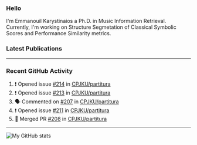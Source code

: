 ### Hello

I'm Emmanouil Karystinaios a Ph.D. in Music Information Retrieval.
Currently, I'm working on Structure Segmetation of Classical Symbolic Scores and Performance Similarity metrics.


### Latest Publications

<!-- BLOG-POST-LIST:START -->
<!-- BLOG-POST-LIST:END -->

---

### Recent GitHub Activity
  
<!--START_SECTION:activity-->
1. ❗️ Opened issue [#214](https://github.com/CPJKU/partitura/issues/214) in [CPJKU/partitura](https://github.com/CPJKU/partitura)
2. ❗️ Opened issue [#213](https://github.com/CPJKU/partitura/issues/213) in [CPJKU/partitura](https://github.com/CPJKU/partitura)
3. 🗣 Commented on [#207](https://github.com/CPJKU/partitura/issues/207) in [CPJKU/partitura](https://github.com/CPJKU/partitura)
4. ❗️ Opened issue [#211](https://github.com/CPJKU/partitura/issues/211) in [CPJKU/partitura](https://github.com/CPJKU/partitura)
5. 🎉 Merged PR [#208](https://github.com/CPJKU/partitura/pull/208) in [CPJKU/partitura](https://github.com/CPJKU/partitura)
<!--END_SECTION:activity-->

---

![My GitHub stats](https://github-readme-stats.vercel.app/api?username=manoskary&show_icons=true&theme=radical)


<!--
**manoskary/manoskary** is a ✨ _special_ ✨ repository because its `README.md` (this file) appears on your GitHub profile.

Here are some ideas to get you started:

- 🔭 I’m currently working on ...
- 🌱 I’m currently learning ...
- 👯 I’m looking to collaborate on ...
- 🤔 I’m looking for help with ...
- 💬 Ask me about ...
- 📫 How to reach me: ...
- 😄 Pronouns: ...
- ⚡ Fun fact: ...
-->
